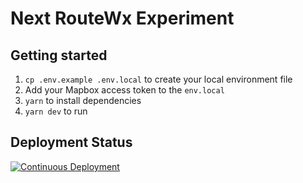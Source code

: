 # Next RouteWx Experiment

## Getting started

1. `cp .env.example .env.local` to create your local environment file
2. Add your Mapbox access token to the `env.local`
3. `yarn` to install dependencies
4. `yarn dev` to run

## Deployment Status 

[![Continuous Deployment](https://github.com/taylbm/routewx-exp/actions/workflows/cd.yml/badge.svg?branch=main)](https://github.com/taylbm/routewx-exp/actions/workflows/cd.yml)
